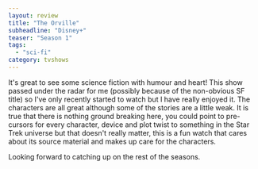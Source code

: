 ```yaml
---
layout: review
title: "The Orville"
subheadline: "Disney+"
teaser: "Season 1"
tags:
  - "sci-fi"
category: tvshows
---
```

It's great to see some science fiction with humour and heart! This show passed under 
the radar for me (possibly because of the non-obvious SF title) so I've only recently
started to watch but I have really enjoyed it. The characters are all great although
some of the stories are a little weak. It is true that there is nothing ground
breaking here, you could point to pre-cursors for every character, device and
plot twist to something in the Star Trek universe but that doesn't really matter,
this is a fun watch that cares about its source material and makes up care for
the characters. 

Looking forward to catching up on the rest of the seasons.
